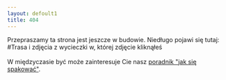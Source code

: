 ```yaml
---
layout: defoult1
title: 404
---
```


Przepraszamy ta strona jest jeszcze w budowie. Niedługo pojawi się tutaj:
#Trasa i zdjęcia z wycieczki w, której zdjęcie kliknąłeś 
<br><br>
W międzyczasie być może zainteresuje Cie nasz <a href="ekwipunek.html">poradnik "jak się  spakować"</a>.
